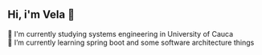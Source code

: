 ## Hi, i'm Vela 🌄

📘 I'm currently studying systems engineering in University of Cauca<br/>
🌱 I’m currently learning spring boot and some software architecture things<br/>

<!--
**juanvec06/juanvec06** is a ✨ _special_ ✨ repository because its `README.md` (this file) appears on your GitHub profile.

Here are some ideas to get you started:

- 🔭 I’m currently working on ...
- 🌱 I’m currently learning ...
- 👯 I’m looking to collaborate on ...
- 🤔 I’m looking for help with ...
- 💬 Ask me about ...
- 📫 How to reach me: ...
- 😄 Pronouns: ...
- ⚡ Fun fact: ...
-->

